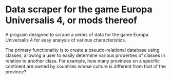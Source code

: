# Data scraper for the game Europa Universalis 4, or mods thereof
A program designed to scrape a series of data for the game Europa Universalis 4 for easy analysis of various characteristics. 

The primary functionality is to create a pseudo-relational database using classes, allowing a user to easily determine various properties of classes in relation to another class. For example, how many provinces on a specific continent are owned by countries whose culture is different from that of the province?